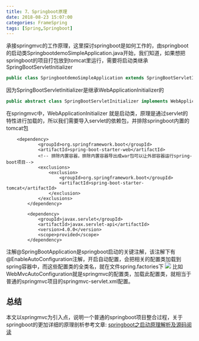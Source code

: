 ```yaml
---
title: 7、Springboot原理
date: 2018-08-23 15:07:00
categories: FrameSpring
tags: [Spring,Springboot]
---
```

承接springmvc的工作原理，这里探讨springboot是如何工作的，由springboot的启动类SpringbootdemoSimpleApplication.java开始，我们知道，如果想把springboot的项目打包放到tomcat里运行，需要将启动类继承SpringBootServletInitializer
```java
public class SpringbootdemoSimpleApplication extends SpringBootServletInitializer{
```
因为SpringBootServletInitializer是继承WebApplicationInitializer的
```java
public abstract class SpringBootServletInitializer implements WebApplicationInitializer {
```
在springmvc中，WebApplicationInitializer 就是启动类，原理是通过servlet的特性进行加载的，所以我们需要导入servlet的依赖包，并排除springboot内置的tomcat包
```pom
	<dependency>
			<groupId>org.springframework.boot</groupId>
			<artifactId>spring-boot-starter-web</artifactId>
			<!-- 排除内置容器，排除内置容器导出成war包可以让外部容器运行spring-boot项目-->
			<exclusions>
				<exclusion>
					<groupId>org.springframework.boot</groupId>
					<artifactId>spring-boot-starter-tomcat</artifactId>
				</exclusion>
			</exclusions>
		</dependency>

		<dependency>
			<groupId>javax.servlet</groupId>
			<artifactId>javax.servlet-api</artifactId>
			<version>4.0.0</version>
			<scope>provided</scope>
		</dependency>
```
注解@SpringBootApplication是springboot启动的关键注解，该注解下有@EnableAutoConfiguration注解，开启自动配置，会把相关的配置类加载到spring容器中，而这些配置类的全类名，就在文件spring.factories下
<img src="../images/Framework-SpringbootPrinciple-1.png">
比如WebMvcAutoConfiguration就是springmvc的配置类，加载此配置类，就相当于普通的springmvc项目的springmvc-servlet.xml配置。

## 总结
本文以springmvc为引入点，说明一个普通的springboot项目整合过程，关于springboot的更加详细的原理剖析参考文章: [springboot之启动原理解析及源码阅读](https://www.cnblogs.com/shamo89/p/8184960.html)
